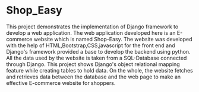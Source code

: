 # Shop_Easy
This project demonstrates the implementation of Django framework to develop a web application. The web application developed here is    an E-commerce website which is named Shop-Easy. The website was developed with the help of HTML,Bootstrap,CSS,javascript for the front end and Django's framework provided a base to develop the backend using python. All the data used by the website is taken from a SQL-Database connected through Django. This project shows Django's object relational mapping feature while creating tables to hold data.  On the whole, the website fetches and retrieves data between the database and the web page to make an effective E-commerce website for shoppers.
